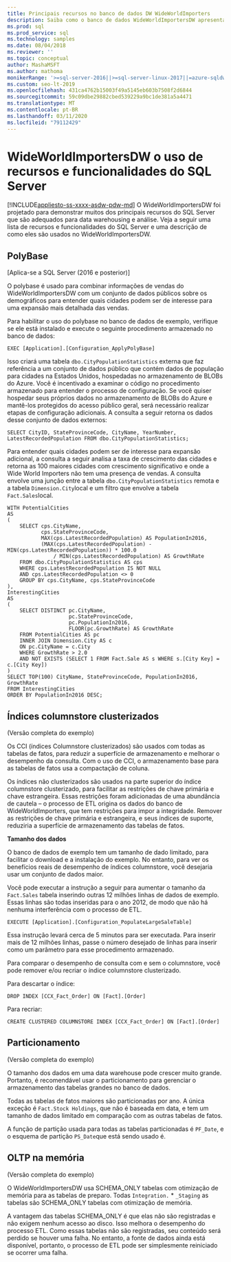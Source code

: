```yaml
---
title: Principais recursos no banco de dados DW WideWorldImporters
description: Saiba como o banco de dados WideWorldImportersDW apresenta os principais recursos do SQL Server que são adequados para data warehousing e análise.
ms.prod: sql
ms.prod_service: sql
ms.technology: samples
ms.date: 08/04/2018
ms.reviewer: ''
ms.topic: conceptual
author: MashaMSFT
ms.author: mathoma
monikerRange: '>=sql-server-2016||>=sql-server-linux-2017||=azure-sqldw-latest||>=aps-pdw-2016||=sqlallproducts-allversions||=azuresqldb-mi-current'
ms.custom: seo-lt-2019
ms.openlocfilehash: 431ca4762b15003f49a5145eb603b7508f2d6844
ms.sourcegitcommit: 59c09dbe29882cbed539229a9bc1de381a5a4471
ms.translationtype: MT
ms.contentlocale: pt-BR
ms.lasthandoff: 03/11/2020
ms.locfileid: "79112429"
---
```

# <a name="wideworldimportersdw-use-of-sql-server-features-and-capabilities"></a>WideWorldImportersDW o uso de recursos e funcionalidades do SQL Server
[!INCLUDE[appliesto-ss-xxxx-asdw-pdw-md](../includes/appliesto-ss-xxxx-asdw-pdw-md.md)]
O WideWorldImportersDW foi projetado para demonstrar muitos dos principais recursos do SQL Server que são adequados para data warehousing e análise. Veja a seguir uma lista de recursos e funcionalidades do SQL Server e uma descrição de como eles são usados no WideWorldImportersDW.

## <a name="polybase"></a>PolyBase

[Aplica-se a SQL Server (2016 e posterior)]

O polybase é usado para combinar informações de vendas do WideWorldImportersDW com um conjunto de dados públicos sobre os demográficos para entender quais cidades podem ser de interesse para uma expansão mais detalhada das vendas.

Para habilitar o uso do polybase no banco de dados de exemplo, verifique se ele está instalado e execute o seguinte procedimento armazenado no banco de dados:

    EXEC [Application].[Configuration_ApplyPolyBase]

Isso criará uma tabela `dbo.CityPopulationStatistics` externa que faz referência a um conjunto de dados público que contém dados de população para cidades na Estados Unidos, hospedadas no armazenamento de BLOBs do Azure. Você é incentivado a examinar o código no procedimento armazenado para entender o processo de configuração. Se você quiser hospedar seus próprios dados no armazenamento de BLOBs do Azure e mantê-los protegidos do acesso público geral, será necessário realizar etapas de configuração adicionais. A consulta a seguir retorna os dados desse conjunto de dados externos:

    SELECT CityID, StateProvinceCode, CityName, YearNumber, LatestRecordedPopulation FROM dbo.CityPopulationStatistics;

Para entender quais cidades podem ser de interesse para expansão adicional, a consulta a seguir analisa a taxa de crescimento das cidades e retorna as 100 maiores cidades com crescimento significativo e onde a Wide World Importers não tem uma presença de vendas. A consulta envolve uma junção entre a tabela `dbo.CityPopulationStatistics` remota e a tabela `Dimension.City`local e um filtro que envolve a tabela `Fact.Sales`local.

    WITH PotentialCities
    AS
    (
        SELECT cps.CityName,
               cps.StateProvinceCode,
               MAX(cps.LatestRecordedPopulation) AS PopulationIn2016,
               (MAX(cps.LatestRecordedPopulation) - MIN(cps.LatestRecordedPopulation)) * 100.0
                   / MIN(cps.LatestRecordedPopulation) AS GrowthRate
        FROM dbo.CityPopulationStatistics AS cps
        WHERE cps.LatestRecordedPopulation IS NOT NULL
        AND cps.LatestRecordedPopulation <> 0
        GROUP BY cps.CityName, cps.StateProvinceCode
    ),
    InterestingCities
    AS
    (
        SELECT DISTINCT pc.CityName,
                        pc.StateProvinceCode,
                        pc.PopulationIn2016,
                        FLOOR(pc.GrowthRate) AS GrowthRate
        FROM PotentialCities AS pc
        INNER JOIN Dimension.City AS c
        ON pc.CityName = c.City
        WHERE GrowthRate > 2.0
        AND NOT EXISTS (SELECT 1 FROM Fact.Sale AS s WHERE s.[City Key] = c.[City Key])
    )
    SELECT TOP(100) CityName, StateProvinceCode, PopulationIn2016, GrowthRate
    FROM InterestingCities
    ORDER BY PopulationIn2016 DESC;

## <a name="clustered-columnstore-indexes"></a>Índices columnstore clusterizados

(Versão completa do exemplo)

Os CCI (índices Columnstore clusterizados) são usados com todas as tabelas de fatos, para reduzir a superfície de armazenamento e melhorar o desempenho da consulta. Com o uso de CCI, o armazenamento base para as tabelas de fatos usa a compactação de coluna.

Os índices não clusterizados são usados na parte superior do índice columnstore clusterizado, para facilitar as restrições de chave primária e chave estrangeira. Essas restrições foram adicionadas de uma abundância de cautela – o processo de ETL origina os dados do banco de WideWorldImporters, que tem restrições para impor a integridade. Remover as restrições de chave primária e estrangeira, e seus índices de suporte, reduziria a superfície de armazenamento das tabelas de fatos.

**Tamanho dos dados**

O banco de dados de exemplo tem um tamanho de dado limitado, para facilitar o download e a instalação do exemplo. No entanto, para ver os benefícios reais de desempenho de índices columnstore, você desejaria usar um conjunto de dados maior.

Você pode executar a instrução a seguir para aumentar o tamanho da `Fact.Sales` tabela inserindo outras 12 milhões linhas de dados de exemplo. Essas linhas são todas inseridas para o ano 2012, de modo que não há nenhuma interferência com o processo de ETL.

    EXECUTE [Application].[Configuration_PopulateLargeSaleTable]

Essa instrução levará cerca de 5 minutos para ser executada. Para inserir mais de 12 milhões linhas, passe o número desejado de linhas para inserir como um parâmetro para esse procedimento armazenado.

Para comparar o desempenho de consulta com e sem o columnstore, você pode remover e/ou recriar o índice columnstore clusterizado.

Para descartar o índice:

    DROP INDEX [CCX_Fact_Order] ON [Fact].[Order]

Para recriar:

    CREATE CLUSTERED COLUMNSTORE INDEX [CCX_Fact_Order] ON [Fact].[Order]

## <a name="partitioning"></a>Particionamento

(Versão completa do exemplo)

O tamanho dos dados em uma data warehouse pode crescer muito grande. Portanto, é recomendável usar o particionamento para gerenciar o armazenamento das tabelas grandes no banco de dados.

Todas as tabelas de fatos maiores são particionadas por ano. A única exceção é `Fact.Stock Holdings`, que não é baseada em data, e tem um tamanho de dados limitado em comparação com as outras tabelas de fatos.

A função de partição usada para todas as tabelas particionadas é `PF_Date`, e o esquema de partição `PS_Date`que está sendo usado é.

## <a name="in-memory-oltp"></a>OLTP na memória

(Versão completa do exemplo)

O WideWorldImportersDW usa SCHEMA_ONLY tabelas com otimização de memória para as tabelas de preparo. Todas `Integration.` * `_Staging` as tabelas são SCHEMA_ONLY tabelas com otimização de memória.

A vantagem das tabelas SCHEMA_ONLY é que elas não são registradas e não exigem nenhum acesso ao disco. Isso melhora o desempenho do processo ETL. Como essas tabelas não são registradas, seu conteúdo será perdido se houver uma falha. No entanto, a fonte de dados ainda está disponível, portanto, o processo de ETL pode ser simplesmente reiniciado se ocorrer uma falha.
